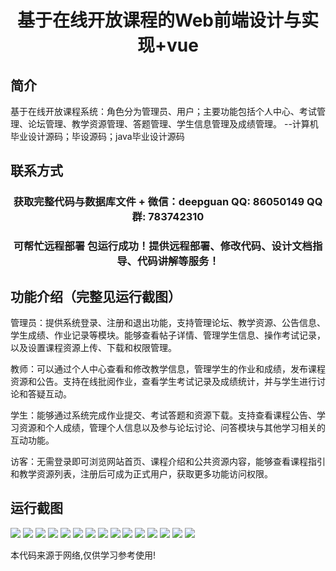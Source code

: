 <p><h1 align="center">基于在线开放课程的Web前端设计与实现+vue</h1></p>

## 简介
基于在线开放课程系统：角色分为管理员、用户；主要功能包括个人中心、考试管理、论坛管理、教学资源管理、答题管理、学生信息管理及成绩管理。    --计算机毕业设计源码；毕设源码；java毕业设计源码


## 联系方式
<p><h3 align="center">获取完整代码与数据库文件 + 微信：deepguan QQ: 86050149 QQ群: 783742310</h3></p>
<p><h3 align="center">可帮忙远程部署 包运行成功！提供远程部署、修改代码、设计文档指导、代码讲解等服务！</h3></p>

## 功能介绍（完整见运行截图）
管理员：提供系统登录、注册和退出功能，支持管理论坛、教学资源、公告信息、学生成绩、作业记录等模块。能够查看帖子详情、管理学生信息、操作考试记录，以及设置课程资源上传、下载和权限管理。

教师：可以通过个人中心查看和修改教学信息，管理学生的作业和成绩，发布课程资源和公告。支持在线批阅作业，查看学生考试记录及成绩统计，并与学生进行讨论和答疑互动。

学生：能够通过系统完成作业提交、考试答题和资源下载。支持查看课程公告、学习资源和个人成绩，管理个人信息以及参与论坛讨论、问答模块与其他学习相关的互动功能。

访客：无需登录即可浏览网站首页、课程介绍和公共资源内容，能够查看课程指引和教学资源列表，注册后可成为正式用户，获取更多功能访问权限。


## 运行截图
![](https://bs-1329754181.cos.ap-shanghai.myqcloud.com/ssm/OnlineOpenCourseWebFrontEnd/img/001.jpg)
![](https://bs-1329754181.cos.ap-shanghai.myqcloud.com/ssm/OnlineOpenCourseWebFrontEnd/img/002.jpg)
![](https://bs-1329754181.cos.ap-shanghai.myqcloud.com/ssm/OnlineOpenCourseWebFrontEnd/img/003.jpg)
![](https://bs-1329754181.cos.ap-shanghai.myqcloud.com/ssm/OnlineOpenCourseWebFrontEnd/img/004.jpg)
![](https://bs-1329754181.cos.ap-shanghai.myqcloud.com/ssm/OnlineOpenCourseWebFrontEnd/img/005.jpg)
![](https://bs-1329754181.cos.ap-shanghai.myqcloud.com/ssm/OnlineOpenCourseWebFrontEnd/img/006.jpg)
![](https://bs-1329754181.cos.ap-shanghai.myqcloud.com/ssm/OnlineOpenCourseWebFrontEnd/img/007.jpg)
![](https://bs-1329754181.cos.ap-shanghai.myqcloud.com/ssm/OnlineOpenCourseWebFrontEnd/img/008.jpg)
![](https://bs-1329754181.cos.ap-shanghai.myqcloud.com/ssm/OnlineOpenCourseWebFrontEnd/img/009.jpg)
![](https://bs-1329754181.cos.ap-shanghai.myqcloud.com/ssm/OnlineOpenCourseWebFrontEnd/img/010.jpg)
![](https://bs-1329754181.cos.ap-shanghai.myqcloud.com/ssm/OnlineOpenCourseWebFrontEnd/img/011.jpg)
![](https://bs-1329754181.cos.ap-shanghai.myqcloud.com/ssm/OnlineOpenCourseWebFrontEnd/img/012.jpg)
![](https://bs-1329754181.cos.ap-shanghai.myqcloud.com/ssm/OnlineOpenCourseWebFrontEnd/img/013.jpg)
![](https://bs-1329754181.cos.ap-shanghai.myqcloud.com/ssm/OnlineOpenCourseWebFrontEnd/img/014.jpg)
![](https://bs-1329754181.cos.ap-shanghai.myqcloud.com/ssm/OnlineOpenCourseWebFrontEnd/img/015.jpg)

<p>本代码来源于网络,仅供学习参考使用!</p>
